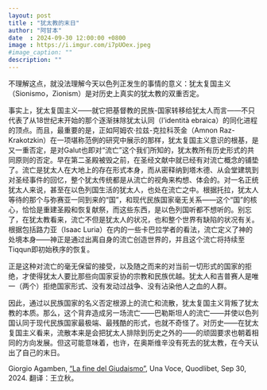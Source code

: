 ```yaml
---
layout: post
title : "犹太教的末日"
author: "阿甘本"
date  : 2024-09-30 12:00:00 +0800
image : https://i.imgur.com/i7pUOex.jpeg
#image_caption: ""
description: ""
---
```


不理解这点，就没法理解今天以色列正发生的事情的意义：犹太复国主义（Sionismo，Zionism）是对历史上真实的犹太教的双重否定。

<!--more-->

事实上，犹太复国主义——就它把基督教的民族-国家转移给犹太人而言——不只代表了从18世纪末开始的那个逐渐抹除犹太认同（l’identità ebraica）的同化进程的顶点。而且，最重要的是，正如阿姆农·拉兹-克拉科茨金（Amnon Raz-Krakotzkin）在一项堪称范例的研究中展示的那样，犹太复国主义意识的根基，是又一重否定，是对Galut也即对“流亡”这个我们所知的，犹太教所有历史形式的共同原则的否定。早在第二圣殿被毁之前，在圣经文献中就已经有对流亡概念的铺垫了。流亡是犹太人在大地上的存在形式本身，而从密释纳到塔木德、从会堂建筑到对圣经事件的回忆，整个犹太传统都是从流亡的视角来构想、体会的。对一名正统犹太人来说，甚至在以色列国生活的犹太人，也处在流亡之中。根据托拉，犹太人等待的那个与弥赛亚一同到来的“国”，和现代民族国家毫无关系——这个“国”的核心，恰恰是重建圣殿和恢复献祭，而这些东西，是以色列国听都不想听的。别忘了，在犹太教看来，流亡不但是犹太人的状况，也和整个世界有缺陷的状况有关。根据包括路力亚（Isaac Luria）在内的一些卡巴拉学者的看法，流亡定义了神的处境本身——神正是通过出离自身的流亡创造世界的，并且这个流亡将持续至Tiqqun即初始秩序的恢复。

正是这种对流亡的毫无保留的接受，以及随之而来的对当前一切形式的国家的拒绝，才使得犹太人要比那些向国家妥协的宗教和民族优越。犹太人和吉普赛人是唯一（两个）拒绝国家形式、没有发动过战争、没有沾染他人之血的人群。

因此，通过以民族国家的名义否定根源上的流亡和流散，犹太复国主义背叛了犹太教的本质。那么，这个背弃造成另一场流亡——巴勒斯坦人的流亡——并使以色列国认同于现代民族国家最极端、最残酷的形式，也就不奇怪了。对历史——在犹太复国主义看来，流散本来是会把犹太人排除到历史之外的——的顽固要求也朝着相同的方向发展。但这可能意味着，也许，在奥斯维辛没有死去的犹太教，在今天认出了自己的末日。

Giorgio Agamben, [“La fine del Giudaismo”](https://www.quodlibet.it/giorgio-agamben-la-fine-del-giudaismo), Una Voce, Quodlibet, Sep 30, 2024. 翻译：王立秋。

<!--END-->